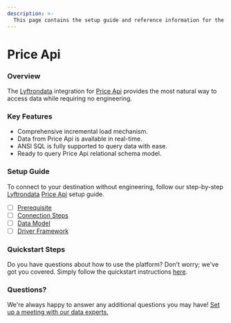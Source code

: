 ```yaml
---
description: >-
  This page contains the setup guide and reference information for the Price Api source connector.
---
```


# Price Api

### Overview

The [Lyftrondata](https://www.lyftrondata.com/) integration for [Price Api](None) provides the most natural way to access data while requiring no engineering.

### Key Features

* Comprehensive incremental load mechanism.
* Data from Price Api is available in real-time.&#x20;
* ANSI SQL is fully supported to query data with ease.
* Ready to query Price Api relational schema model.

### Setup Guide

To connect to your destination without engineering, follow our step-by-step [Lyftrondata](https://www.lyftrondata.com/)  [Price Api](None) setup guide.

* [ ] [Prerequisite](prerequisite.md)
* [ ] [Connection Steps](connection-steps.md)
* [ ] [Data Model](data-model/erd.md)
* [ ] [Driver Framework](driver-framework/)

### Quickstart Steps

Do you have questions about how to use the platform? Don't worry; we've got you covered. Simply follow the quickstart instructions [here](../README.md).

### Questions? <a href="#questions" id="questions"></a>

We're always happy to answer any additional questions you may have! [Set up a meeting with our data experts.](https://www.lyftrondata.com/book-a-meeting/)

